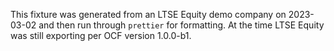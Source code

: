 This fixture was generated from an LTSE Equity demo company on 2023-03-02 and
then run through `prettier` for formatting. At the time LTSE Equity was still
exporting per OCF version 1.0.0-b1.
